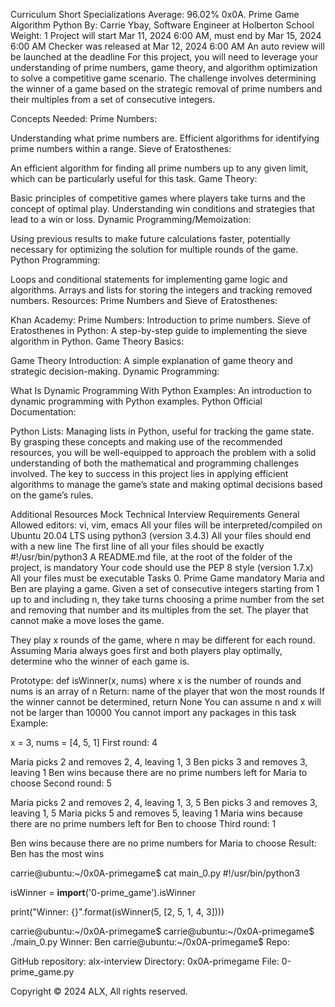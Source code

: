 
Curriculum
Short Specializations
Average: 96.02%
0x0A. Prime Game
Algorithm
Python
 By: Carrie Ybay, Software Engineer at Holberton School
 Weight: 1
 Project will start Mar 11, 2024 6:00 AM, must end by Mar 15, 2024 6:00 AM
 Checker was released at Mar 12, 2024 6:00 AM
 An auto review will be launched at the deadline
For this project, you will need to leverage your understanding of prime numbers, game theory, and algorithm optimization to solve a competitive game scenario. The challenge involves determining the winner of a game based on the strategic removal of prime numbers and their multiples from a set of consecutive integers.

Concepts Needed:
Prime Numbers:

Understanding what prime numbers are.
Efficient algorithms for identifying prime numbers within a range.
Sieve of Eratosthenes:

An efficient algorithm for finding all prime numbers up to any given limit, which can be particularly useful for this task.
Game Theory:

Basic principles of competitive games where players take turns and the concept of optimal play.
Understanding win conditions and strategies that lead to a win or loss.
Dynamic Programming/Memoization:

Using previous results to make future calculations faster, potentially necessary for optimizing the solution for multiple rounds of the game.
Python Programming:

Loops and conditional statements for implementing game logic and algorithms.
Arrays and lists for storing the integers and tracking removed numbers.
Resources:
Prime Numbers and Sieve of Eratosthenes:

Khan Academy: Prime Numbers: Introduction to prime numbers.
Sieve of Eratosthenes in Python: A step-by-step guide to implementing the sieve algorithm in Python.
Game Theory Basics:

Game Theory Introduction: A simple explanation of game theory and strategic decision-making.
Dynamic Programming:

What Is Dynamic Programming With Python Examples: An introduction to dynamic programming with Python examples.
Python Official Documentation:

Python Lists: Managing lists in Python, useful for tracking the game state.
By grasping these concepts and making use of the recommended resources, you will be well-equipped to approach the problem with a solid understanding of both the mathematical and programming challenges involved. The key to success in this project lies in applying efficient algorithms to manage the game’s state and making optimal decisions based on the game’s rules.

Additional Resources
Mock Technical Interview
Requirements
General
Allowed editors: vi, vim, emacs
All your files will be interpreted/compiled on Ubuntu 20.04 LTS using python3 (version 3.4.3)
All your files should end with a new line
The first line of all your files should be exactly #!/usr/bin/python3
A README.md file, at the root of the folder of the project, is mandatory
Your code should use the PEP 8 style (version 1.7.x)
All your files must be executable
Tasks
0. Prime Game
mandatory
Maria and Ben are playing a game. Given a set of consecutive integers starting from 1 up to and including n, they take turns choosing a prime number from the set and removing that number and its multiples from the set. The player that cannot make a move loses the game.

They play x rounds of the game, where n may be different for each round. Assuming Maria always goes first and both players play optimally, determine who the winner of each game is.

Prototype: def isWinner(x, nums)
where x is the number of rounds and nums is an array of n
Return: name of the player that won the most rounds
If the winner cannot be determined, return None
You can assume n and x will not be larger than 10000
You cannot import any packages in this task
Example:

x = 3, nums = [4, 5, 1]
First round: 4

Maria picks 2 and removes 2, 4, leaving 1, 3
Ben picks 3 and removes 3, leaving 1
Ben wins because there are no prime numbers left for Maria to choose
Second round: 5

Maria picks 2 and removes 2, 4, leaving 1, 3, 5
Ben picks 3 and removes 3, leaving 1, 5
Maria picks 5 and removes 5, leaving 1
Maria wins because there are no prime numbers left for Ben to choose
Third round: 1

Ben wins because there are no prime numbers for Maria to choose
Result: Ben has the most wins

carrie@ubuntu:~/0x0A-primegame$ cat main_0.py
#!/usr/bin/python3

isWinner = __import__('0-prime_game').isWinner


print("Winner: {}".format(isWinner(5, [2, 5, 1, 4, 3])))

carrie@ubuntu:~/0x0A-primegame$
carrie@ubuntu:~/0x0A-primegame$ ./main_0.py
Winner: Ben
carrie@ubuntu:~/0x0A-primegame$
Repo:

GitHub repository: alx-interview
Directory: 0x0A-primegame
File: 0-prime_game.py
  
Copyright © 2024 ALX, All rights reserved.
